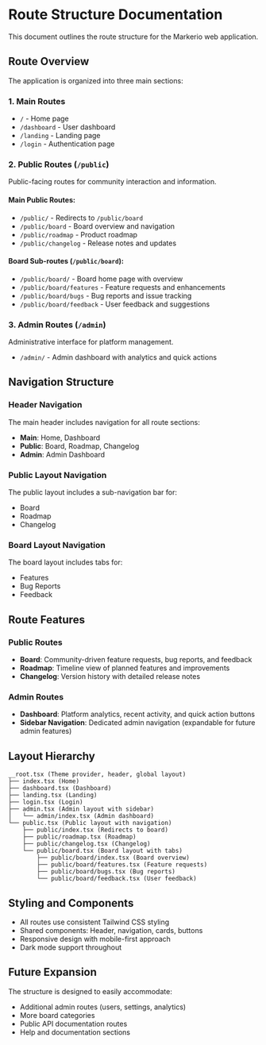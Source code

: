 # Route Structure Documentation

This document outlines the route structure for the Markerio web application.

## Route Overview

The application is organized into three main sections:

### 1. Main Routes
- `/` - Home page
- `/dashboard` - User dashboard
- `/landing` - Landing page
- `/login` - Authentication page

### 2. Public Routes (`/public`)
Public-facing routes for community interaction and information.

#### Main Public Routes:
- `/public/` - Redirects to `/public/board`
- `/public/board` - Board overview and navigation
- `/public/roadmap` - Product roadmap
- `/public/changelog` - Release notes and updates

#### Board Sub-routes (`/public/board`):
- `/public/board/` - Board home page with overview
- `/public/board/features` - Feature requests and enhancements
- `/public/board/bugs` - Bug reports and issue tracking
- `/public/board/feedback` - User feedback and suggestions

### 3. Admin Routes (`/admin`)
Administrative interface for platform management.

- `/admin/` - Admin dashboard with analytics and quick actions

## Navigation Structure

### Header Navigation
The main header includes navigation for all route sections:
- **Main**: Home, Dashboard
- **Public**: Board, Roadmap, Changelog
- **Admin**: Admin Dashboard

### Public Layout Navigation
The public layout includes a sub-navigation bar for:
- Board
- Roadmap
- Changelog

### Board Layout Navigation
The board layout includes tabs for:
- Features
- Bug Reports
- Feedback

## Route Features

### Public Routes
- **Board**: Community-driven feature requests, bug reports, and feedback
- **Roadmap**: Timeline view of planned features and improvements
- **Changelog**: Version history with detailed release notes

### Admin Routes
- **Dashboard**: Platform analytics, recent activity, and quick action buttons
- **Sidebar Navigation**: Dedicated admin navigation (expandable for future admin features)

## Layout Hierarchy

```
__root.tsx (Theme provider, header, global layout)
├── index.tsx (Home)
├── dashboard.tsx (Dashboard)
├── landing.tsx (Landing)
├── login.tsx (Login)
├── admin.tsx (Admin layout with sidebar)
│   └── admin/index.tsx (Admin dashboard)
└── public.tsx (Public layout with navigation)
    ├── public/index.tsx (Redirects to board)
    ├── public/roadmap.tsx (Roadmap)
    ├── public/changelog.tsx (Changelog)
    └── public/board.tsx (Board layout with tabs)
        ├── public/board/index.tsx (Board overview)
        ├── public/board/features.tsx (Feature requests)
        ├── public/board/bugs.tsx (Bug reports)
        └── public/board/feedback.tsx (User feedback)
```

## Styling and Components

- All routes use consistent Tailwind CSS styling
- Shared components: Header, navigation, cards, buttons
- Responsive design with mobile-first approach
- Dark mode support throughout

## Future Expansion

The structure is designed to easily accommodate:
- Additional admin routes (users, settings, analytics)
- More board categories
- Public API documentation routes
- Help and documentation sections
